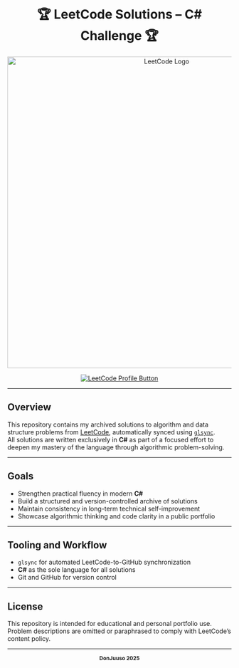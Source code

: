 <h1 align="center">🏆 LeetCode Solutions – C# Challenge 🏆</h1>

<p align="center">
  <img src="https://assets.leetcode.com/static_assets/public/images/LeetCode_Sharing.png" width="700" alt="LeetCode Logo"/>
</p>

<p align="center">
  <a href="https://leetcode.com/u/donjuuso/">
    <img src="https://img.shields.io/badge/Visit-LeetCode_Profile-%23FFA116?style=for-the-badge&logo=leetcode&logoColor=white" alt="LeetCode Profile Button" />
  </a>
</p>

---

## Overview

This repository contains my archived solutions to algorithm and data structure problems from [LeetCode](https://leetcode.com/u/donjuuso/), automatically synced using [`glsync`](https://github.com/ahmed-e-abdulaziz/glsync).  
All solutions are written exclusively in **C#** as part of a focused effort to deepen my mastery of the language through algorithmic problem-solving.

---

## Goals

- Strengthen practical fluency in modern **C#**
- Build a structured and version-controlled archive of solutions
- Maintain consistency in long-term technical self-improvement
- Showcase algorithmic thinking and code clarity in a public portfolio

---

## Tooling and Workflow

- `glsync` for automated LeetCode-to-GitHub synchronization  
- **C#** as the sole language for all solutions  
- Git and GitHub for version control  

---

## License

This repository is intended for educational and personal portfolio use.  
Problem descriptions are omitted or paraphrased to comply with LeetCode’s content policy.

---

<p align="center">
  <sub><strong>DonJuuso 2025</strong></sub>
</p>
